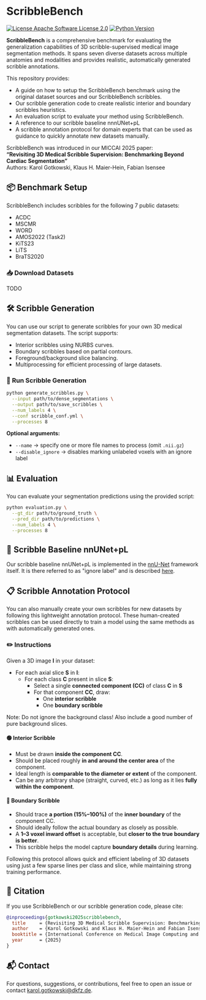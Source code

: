 # ScribbleBench

[![License Apache Software License 2.0](https://img.shields.io/pypi/l/ScribbleBench.svg?color=green)](https://github.com/Karol-G/ScribbleBench/raw/main/LICENSE)
[![Python Version](https://img.shields.io/pypi/pyversions/ScribbleBench.svg?color=green)](https://python.org)

**ScribbleBench** is a comprehensive benchmark for evaluating the generalization capabilities of 3D scribble-supervised medical image segmentation methods. It spans seven diverse datasets across multiple anatomies and modalities and provides realistic, automatically generated scribble annotations.

This repository provides:
- A guide on how to setup the ScribbleBench benchmark using the original dataset sources and our ScribbleBench scribbles.
- Our scribble generation code to create realistic interior and boundary scribbles heuristics.
- An evaluation script to evaluate your method using ScribbleBench.
- A reference to our scribble baseline nnnUNet+pL
- A scribble annotation protocol for domain experts that can be used as guidance to quickly annotate new datasets manually.

ScribbleBench was introduced in our MICCAI 2025 paper:  
**“Revisiting 3D Medical Scribble Supervision: Benchmarking Beyond Cardiac Segmentation”**  
Authors: Karol Gotkowski, Klaus H. Maier-Hein, Fabian Isensee


## 📦 Benchmark Setup

ScribbleBench includes scribbles for the following 7 public datasets:
- ACDC
- MSCMR
- WORD
- AMOS2022 (Task2)
- KiTS23
- LiTS
- BraTS2020

### 📥 Download Datasets

TODO


## 🛠️ Scribble Generation

You can use our script to generate scribbles for your own 3D medical segmentation datasets. The script supports:
- Interior scribbles using NURBS curves.
- Boundary scribbles based on partial contours.
- Foreground/background slice balancing.
- Multiprocessing for efficient processing of large datasets.

### 🚀 Run Scribble Generation

```bash
python generate_scribbles.py \
  --input path/to/dense_segmentations \
  --output path/to/save_scribbles \
  --num_labels 4 \
  --conf scribble_conf.yml \
  --processes 8
```

**Optional arguments:**

* `--name` → specify one or more file names to process (omit `.nii.gz`)
* `--disable_ignore` → disables marking unlabeled voxels with an ignore label

## 📊 Evaluation

You can evaluate your segmentation predictions using the provided script:

```bash
python evaluation.py \
  --gt_dir path/to/ground_truth \
  --pred_dir path/to/predictions \
  --num_labels 4 \
  --processes 8
```

## 🧠 Scribble Baseline nnUNet+pL

Our scribble baseline nnUNet+pL is implemented in the [nnU-Net](https://github.com/MIC-DKFZ/nnUNet) framework itself. It is there referred to as "ignore label" and is described [here](https://github.com/MIC-DKFZ/nnUNet/blob/master/documentation/ignore_label.md).

## 📋 Scribble Annotation Protocol

You can also manually create your own scribbles for new datasets by following this lightweight annotation protocol. These human-created scribbles can be used directly to train a model using the same methods as with automatically generated ones.

### ✏️ Instructions

Given a 3D image **I** in your dataset:
- For each axial slice **S** in **I**:
  - For each class **C** present in slice **S**:
    - Select a single **connected component (CC)** of class **C** in **S**
    - For that component **CC**, draw:
      - One **interior scribble**
      - One **boundary scribble**

Note: Do not ignore the background class! Also include a good number of pure background slices.

#### 🟢 Interior Scribble
- Must be drawn **inside the component CC**.
- Should be placed roughly **in and around the center area** of the component.
- Ideal length is **comparable to the diameter or extent** of the component.
- Can be any arbitrary shape (straight, curved, etc.) as long as it lies **fully within the component**.

#### 🔵 Boundary Scribble
- Should trace **a portion (15%–100%)** of the **inner boundary** of the component CC.
- Should ideally follow the actual boundary as closely as possible.
- A **1–3 voxel inward offset** is acceptable, but **closer to the true boundary is better**.
- This scribble helps the model capture **boundary details** during learning.

Following this protocol allows quick and efficient labeling of 3D datasets using just a few sparse lines per class and slice, while maintaining strong training performance.



## 📄 Citation

If you use ScribbleBench or our scribble generation code, please cite:

```bibtex
@inproceedings{gotkowski2025scribblebench,
  title     = {Revisiting 3D Medical Scribble Supervision: Benchmarking Beyond Cardiac Segmentation},
  author    = {Karol Gotkowski and Klaus H. Maier-Hein and Fabian Isensee},
  booktitle = {International Conference on Medical Image Computing and Computer-Assisted Intervention (MICCAI)},
  year      = {2025}
}
```


## 📬 Contact

For questions, suggestions, or contributions, feel free to open an issue or contact [karol.gotkowski@dkfz.de](mailto:karol.gotkowski@dkfz.de).
